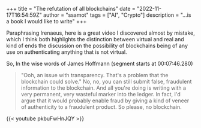 +++
title = "The refutation of all blockchains"
date = "2022-11-17T16:54:59Z"
author = "ssamot"
tags = ["AI", "Crypto"]
description = "...is a book I would like to write"
+++

Paraphrasing Irenaeus, here is a great video I discovered almost by mistake, which I think both highlights the distinction between virtual and real and kind of ends the discussion on the possibility of blockchains being of any use on authenticating anything that is not virtual.

So, In the wise words of James Hoffmann (segment starts at 00:07:46.280)

> "Ooh, an issue with transparency. That's a problem that the
blockchain could solve."
No, no, you can still submit
false, fraudulent information
to the blockchain.
And all you're doing is
writing with a very permanent,
very wasteful marker into the ledger.
In fact, I'd argue that it
would probably enable fraud
by giving a kind of veneer of authenticity
to a fraudulent product.
So please, no blockchain.

{{< youtube pkbuFwHnJQY >}}
